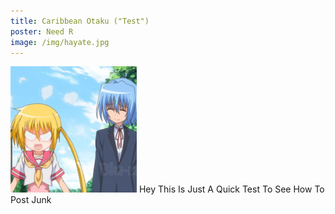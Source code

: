 ```yaml
--- 
title: Caribbean Otaku ("Test")
poster: Need R
image: /img/hayate.jpg
---
```

![Test](/img/hayate.jpg "Test")
Hey This Is Just A Quick Test To See How To Post Junk
